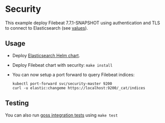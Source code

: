 # Security

This example deploy Filebeat 7.7.1-SNAPSHOT using authentication and TLS to connect to
Elasticsearch (see [values][]).


## Usage

* Deploy [Elasticsearch Helm chart][].

* Deploy Filebeat chart with security: `make install`

* You can now setup a port forward to query Filebeat indices:

  ```
  kubectl port-forward svc/security-master 9200
  curl -u elastic:changeme https://localhost:9200/_cat/indices
  ```


## Testing

You can also run [goss integration tests][] using `make test`


[elasticsearch helm chart]: https://github.com/elastic/helm-charts/tree/7.7/elasticsearch/examples/security/
[goss integration tests]: https://github.com/elastic/helm-charts/tree/7.7/filebeat/examples/security/test/goss.yaml
[values]: https://github.com/elastic/helm-charts/tree/7.7/filebeat/examples/security/values.yaml
